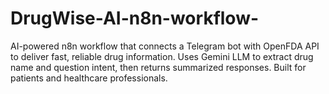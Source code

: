 # DrugWise-AI-n8n-workflow-
AI-powered n8n workflow that connects a Telegram bot with OpenFDA API to deliver fast, reliable drug information. Uses Gemini LLM to extract drug name and question intent, then returns summarized responses. Built for patients and healthcare professionals.
